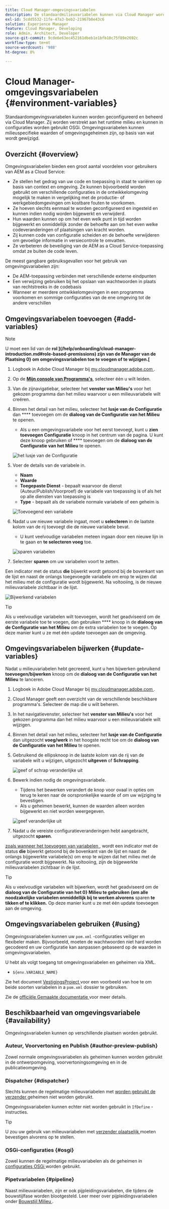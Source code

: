 ```yaml
---
title: Cloud Manager-omgevingsvariabelen
description: De standaardmilieuvariabelen kunnen via Cloud Manager worden gevormd en worden beheerd en aan het runtime milieu worden verstrekt, dat in configuratie OSGi moet worden gebruikt.
exl-id: 5cdd5532-11fe-47a3-beb2-21967b0e43c6
solution: Experience Manager
feature: Cloud Manager, Developing
role: Admin, Architect, Developer
source-git-commit: 9cde6e63ec452161dbeb1e1bfb10c75f89e2692c
workflow-type: tm+mt
source-wordcount: '988'
ht-degree: 0%

---
```



# Cloud Manager-omgevingsvariabelen {#environment-variables}

Standaardomgevingsvariabelen kunnen worden geconfigureerd en beheerd via Cloud Manager. Zij worden verstrekt aan het runtime milieu en kunnen in configuraties worden gebruikt OSGi. Omgevingsvariabelen kunnen milieuspecifieke waarden of omgevingsgeheimen zijn, op basis van wat wordt gewijzigd.

## Overzicht {#overview}

Omgevingsvariabelen bieden een groot aantal voordelen voor gebruikers van AEM as a Cloud Service:

* Ze stellen het gedrag van uw code en toepassing in staat te variëren op basis van context en omgeving. Ze kunnen bijvoorbeeld worden gebruikt om verschillende configuraties in de ontwikkelomgeving mogelijk te maken in vergelijking met de productie- of werkgebiedomgevingen om kostbare fouten te voorkomen.
* Ze hoeven slechts eenmaal te worden geconfigureerd en ingesteld en kunnen indien nodig worden bijgewerkt en verwijderd.
* Hun waarden kunnen op om het even welk punt in tijd worden bijgewerkt en onmiddellijk zonder de behoefte aan om het even welke codeveranderingen of plaatsingen van kracht worden.
* Zij kunnen code van configuratie scheiden en de behoefte verwijderen om gevoelige informatie in versiecontrole te omvatten.
* Ze verbeteren de beveiliging van de AEM as a Cloud Service-toepassing omdat ze buiten de code leven.

De meest gangbare gebruiksgevallen voor het gebruik van omgevingsvariabelen zijn:

* De AEM-toepassing verbinden met verschillende externe eindpunten
* Een verwijzing gebruiken bij het opslaan van wachtwoorden in plaats van rechtstreeks in de codebasis
* Wanneer er meerdere ontwikkelomgevingen in een programma voorkomen en sommige configuraties van de ene omgeving tot de andere verschillen

## Omgevingsvariabelen toevoegen {#add-variables}

>[!NOTE]
>
>U moet een lid van de **rol ](/help/onboarding/cloud-manager-introduction.md#role-based-premissions) zijn van de Manager van de Plaatsing 0} om omgevingsvariabelen toe te voegen of te wijzigen.[**

1. Logboek in Adobe Cloud Manager bij [ my.cloudmanager.adobe.com ](https://my.cloudmanager.adobe.com/).
1. Op de **[Mijn console van Programma&#39;s](/help/implementing/cloud-manager/navigation.md#my-programs)**, selecteer één u wilt leiden.
1. Van de zijnavigatiebar, selecteer het **venster van Milieu&#39;s** voor het gekozen programma dan het milieu waarvoor u een milieuvariabele wilt creëren.
1. Binnen het detail van het milieu, selecteer het **lusje van de Configuratie** dan **** toevoegen om de **dialoog van de Configuratie van het Milieu** te openen.
   * Als u een omgevingsvariabele voor het eerst toevoegt, kunt u **zien toevoegen Configuratie** knoop in het centrum van de pagina. U kunt deze knoop gebruiken of **** toevoegen om de **dialoog van de Configuratie van het Milieu** te openen.

   ![ het lusje van de Configuratie ](assets/configuration-tab.png)

1. Voer de details van de variabele in.
   * **Naam**
   * **Waarde**
   * **Toegepaste Dienst** - bepaalt waarvoor de dienst (Auteur/Publish/Voorproef) de variabele van toepassing is of als het op alle diensten van toepassing is
   * **Type** - bepaalt als de variabele normale variabele of een geheim is

   ![ Toevoegend een variabele ](assets/add-variable.png)

1. Nadat u uw nieuwe variabele ingaat, moet u **selecteren** in de laatste kolom van de rij toevoegt die de nieuwe variabele bevat.
   * U kunt veelvoudige variabelen meteen ingaan door een nieuwe lijn in te gaan en **te selecteren voeg** toe.

   ![ sparen variabelen ](assets/save-variables.png)

1. Selecteer **sparen** om uw variabelen voort te zetten.

Een indicator met de status **die** bijwerkt wordt getoond bij de bovenkant van de lijst en naast de onlangs toegevoegde variabele om erop te wijzen dat het milieu met de configuratie wordt bijgewerkt. Na voltooiing, is de nieuwe milieuvariabele zichtbaar in de lijst.

![ Bijwerkend variabelen ](assets/updating-variables.png)

>[!TIP]
>
>Als u veelvoudige variabelen wilt toevoegen, wordt het geadviseerd om de eerste variabele toe te voegen, dan gebruiken **** knoop in de **dialoog van de Configuratie van het Milieu** om de extra variabelen toe te voegen. Op deze manier kunt u ze met één update toevoegen aan de omgeving.

## Omgevingsvariabelen bijwerken {#update-variables}

Nadat u milieuvariabelen hebt gecreeerd, kunt u hen bijwerken gebruikend **toevoegen/bijwerken** knoop om de **dialoog van de Configuratie van het Milieu** te lanceren.

1. Logboek in Adobe Cloud Manager bij [ my.cloudmanager.adobe.com ](https://my.cloudmanager.adobe.com/).
1. Cloud Manager geeft een overzicht van de verschillende beschikbare programma&#39;s. Selecteer de map die u wilt beheren.
1. In het navigatievenster, selecteer het **venster van Milieu&#39;s** voor het gekozen programma dan het milieu waarvoor u een milieuvariabele wilt wijzigen.
1. Binnen het detail van het milieu, selecteer het **lusje van de Configuratie** dan uitgezocht **voeg/werk** in het hoogste recht toe om de **dialoog van de Configuratie van het Milieu** te openen.
1. Gebruikend de ellipsknoop in de laatste kolom van de rij van de variabele wilt u wijzigen, uitgezocht **uitgeven** of **Schrapping**.

   ![ geef of schrap veranderlijke ](assets/edit-delete-variable.png) uit

1. Bewerk indien nodig de omgevingsvariabele.
   * Tijdens het bewerken verandert de knop voor ovaal in opties om terug te keren naar de oorspronkelijke waarde of om uw wijziging te bevestigen.
   * Als u geheimen bewerkt, kunnen de waarden alleen worden bijgewerkt en niet worden weergegeven.

   ![ geef veranderlijke ](assets/edit-variable.png) uit

1. Nadat u de vereiste configuratieveranderingen hebt aangebracht, uitgezocht **sparen**.

[ zoals wanneer het toevoegen van variabelen ](#add-variables), wordt een indicator met de status **die** bijwerkt getoond bij de bovenkant van de lijst en naast de onlangs bijgewerkte variabele(s) om erop te wijzen dat het milieu met de configuratie wordt bijgewerkt. Na voltooiing, zijn de bijgewerkte milieuvariabelen zichtbaar in de lijst.

>[!TIP]
>
>Als u veelvoudige variabelen wilt bijwerken, wordt het geadviseerd om de **dialoog van de Configuratie van het 0} Milieu te gebruiken {om alle noodzakelijke variabelen onmiddellijk bij te werken alvorens** sparen **te tikken of te klikken.** Op deze manier kunt u ze met één update toevoegen aan de omgeving.

## Omgevingsvariabelen gebruiken {#using}

Omgevingsvariabelen kunnen uw `pom.xml` -configuraties veiliger en flexibeler maken. Bijvoorbeeld, moeten de wachtwoorden niet hard worden gecodeerd en uw configuratie kan aanpassen gebaseerd op de waarden in omgevingsvariabelen.

U hebt als volgt toegang tot omgevingsvariabelen en geheimen via XML.

* `${env.VARIABLE_NAME}`

Zie het document [ VestigingsProject ](/help/implementing/cloud-manager/getting-access-to-aem-in-cloud/setting-up-project.md#password-protected-maven-repository-support-password-protected-maven-repositories) voor een voorbeeld van hoe te om beide soorten variabelen in a `pom.xml` dossier te gebruiken.

Zie de [ officiële Gemaakte documentatie ](https://maven.apache.org/settings.html#quick-overview) voor meer details.

## Beschikbaarheid van omgevingsvariabele {#availability}

Omgevingsvariabelen kunnen op verschillende plaatsen worden gebruikt.

### Auteur, Voorvertoning en Publish {#author-preview-publish}

Zowel normale omgevingsvariabelen als geheimen kunnen worden gebruikt in de ontwerpomgeving, voorvertoningsomgeving en in de publicatieomgeving.

### Dispatcher {#dispatcher}

Slechts kunnen de regelmatige milieuvariabelen met [ worden gebruikt de verzender ](https://experienceleague.adobe.com/docs/experience-manager-dispatcher/using/dispatcher.html) geheimen niet worden gebruikt.

Omgevingsvariabelen kunnen echter niet worden gebruikt in `IfDefine` -instructies.

>[!TIP]
>
>U zou uw gebruik van milieuvariabelen met [ verzender plaatselijk ](https://experienceleague.adobe.com/docs/experience-manager-learn/cloud-service/local-development-environment-set-up/dispatcher-tools.html) moeten bevestigen alvorens op te stellen.

### OSGi-configuraties {#osgi}

Zowel kunnen de regelmatige milieuvariabelen als de geheimen in [ configuraties OSGi ](/help/implementing/deploying/configuring-osgi.md) worden gebruikt.

### Pipetvariabelen {#pipeline}

Naast milieuvariabelen, zijn er ook pijpleidingsvariabelen, die tijdens de bouwstijlfase worden blootgesteld. Leer meer over pijpleidingsvariabelen onder [ Bouwstijl Milieu ](/help/implementing/cloud-manager/getting-access-to-aem-in-cloud/build-environment-details.md#pipeline-variables).
